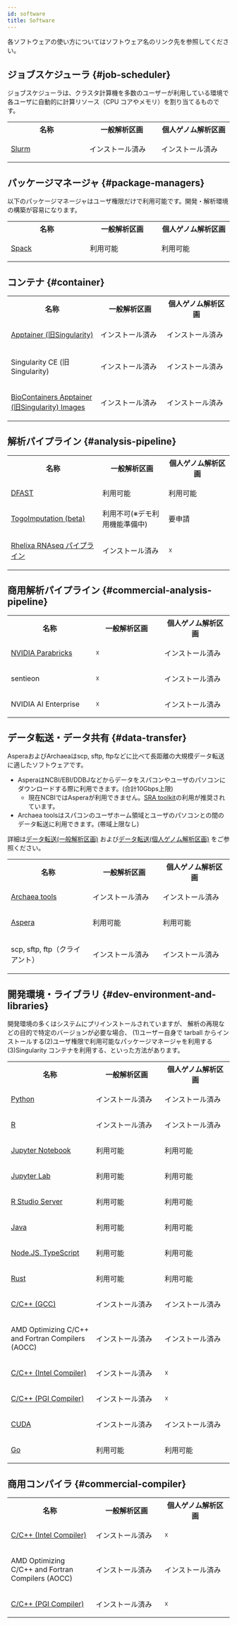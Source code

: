 ```yaml
---
id: software
title: Software
---
```


各ソフトウェアの使い方についてはソフトウェア名のリンク先を参照してください。

## ジョブスケジューラ {#job-scheduler}

ジョブスケジューラは、クラスタ計算機を多数のユーザーが利用している環境で各ユーザに自動的に計算リソース（CPU コアやメモリ）を割り当てるものです。 

<table>

<tr>
<th width="300">名称</th>
<th width="300">一般解析区画</th>
<th width="300">個人ゲノム解析区画</th>
</tr>


<tr>
<td width="300">

[Slurm](/guides/software/JobScheduler/Slurm)

</td>
<td width="300">インストール済み</td>
<td width="300">インストール済み</td>
</tr>
</table>


## パッケージマネージャ {#package-managers}

以下のパッケージマネージャはユーザ権限だけで利用可能です。開発・解析環境の構築が容易になります。

<table>


<tr>
<th width="300">名称</th>
<th width="300">一般解析区画</th>
<th width="300">個人ゲノム解析区画</th>
</tr>

<tr>
<td width="300">

[Spack](/guides/software/Container/spack/install_spack)
</td>
<td width="300">利用可能</td>
<td width="300">利用可能</td>
</tr>



</table>



## コンテナ {#container}

<table>

<tr>
<th width="300">名称</th>
<th width="300">一般解析区画</th>
<th width="300">個人ゲノム解析区画</th>
</tr>

<tr>
<td width="300">

[Apptainer (旧Singularity)](/guides/software/Container/Apptainer)
</td>
<td width="300">インストール済み</td>
<td width="300">インストール済み</td>
</tr>


<tr>
<td width="300">

Singularity CE (旧Singularity)
</td>
<td width="300">インストール済み</td>
<td width="300">インストール済み</td>
</tr>


<tr>
<td width="300">

[BioContainers Apptainer (旧Singularity) Images](/guides/software/Container/BioContainers)
</td>
<td width="300">インストール済み</td>
<td width="300">インストール済み</td>
</tr>


</table>


## 解析パイプライン {#analysis-pipeline}

<table>

<tr>
<th width="300">名称</th>
<th width="300">一般解析区画</th>
<th width="300">個人ゲノム解析区画</th>
</tr>

<tr>
<td width="300">

[DFAST](/advanced_guides/topics/advanced_guide_2020-2022/#dfast)

</td>
<td width="300">利用可能</td>
<td width="300">利用可能</td>
</tr>


<tr>
<td width="300">

[TogoImputation (beta)](/advanced_guides/TogoImputation/imputation_server)

</td>
<td width="300">利用不可(※デモ利用機能準備中)</td>
<td width="300">要申請</td>
</tr>

<tr>
<td width="300">

[Rhelixa RNAseq パイプライン](/advanced_guides/Rhelixa_RNAseq/Rhelixa_RNAseq)
</td>
<td width="300">インストール済み</td>
<td width="300">☓</td>

</tr>


</table>

## 商用解析パイプライン {#commercial-analysis-pipeline}

<table>

<tr>
<th width="300">名称</th>
<th width="300">一般解析区画</th>
<th width="300">個人ゲノム解析区画</th>
</tr>

<tr>
<td width="300">

[NVIDIA Parabricks](/advanced_guides/parabricks)
</td>
<td width="300">☓</td>
<td width="300">インストール済み</td>
</tr>


<tr>
<td width="300">

sentieon

</td>
<td width="300">☓</td>
<td width="300">インストール済み</td>

</tr>


<tr>
<td width="300">

NVIDIA AI Enterprise

</td>
<td width="300">☓</td>
<td width="300">インストール済み</td>

</tr>


</table>



## データ転送・データ共有 {#data-transfer}

AsperaおよびArchaeaはscp, sftp, ftpなどに比べて長距離の大規模データ転送に適したソフトウェアです。
- AsperaはNCBI/EBI/DDBJなどからデータをスパコンやユーザのパソコンにダウンロードする際に利用できます。(合計10Gbps上限)  
	- 現在NCBIではAsperaが利用できません。[SRA toolkit](/guides/050_software/040_CopyTool/sra_toolkit/sra_toolkit.md)の利用が推奨されています。
- Archaea toolsはスパコンのユーザホーム領域とユーザのパソコンとの間のデータ転送に利用できます。(帯域上限なし)

詳細は[データ転送(一般解析区画)](/guides/using_general_analysis_division/ga_data_transfer/)
および[データ転送(個人ゲノム解析区画)](/guides/using_personal_genome_division/pg_data_transfer/)
をご参照ください。

<table>

<tr>
<th width="300">名称</th>
<th width="300">一般解析区画</th>
<th width="300">個人ゲノム解析区画</th>

</tr>


<tr>
<td width="300">

[Archaea tools](/guides/software/CopyTool/Archaea_tools)
</td>
<td width="300">インストール済み</td>
<td width="300">インストール済み</td>

</tr>


<tr>
<td width="300">

[Aspera](/guides/software/CopyTool/aspera_client)

</td>
<td width="300">利用可能</td>
<td width="300">利用可能</td>

</tr>


<tr>
<td width="300">

scp, sftp, ftp（クライアント）

</td>
<td width="300">インストール済み</td>
<td width="300">インストール済み</td>
</tr>



</table>




## 開発環境・ライブラリ {#dev-environment-and-libraries}

開発環境の多くはシステムにプリインストールされていますが、
解析の再現などの目的で特定のバージョンが必要な場合、
(1)ユーザー自身で tarball からインストールする(2)ユーザ権限で利用可能なパッケージマネージャを利用する(3)Singularity コンテナを利用する、といった方法があります。


<table>

<tr>
<th width="300">名称</th>
<th width="300">一般解析区画</th>
<th width="300">個人ゲノム解析区画</th>
</tr>

<tr>
<td width="300">

[Python](/guides/software/DevelopmentEnvironment/python)

</td>
<td width="300">インストール済み</td>
<td width="300">インストール済み</td>

</tr>
<tr>
<td width="300">

[R](/guides/software/DevelopmentEnvironment/R)

</td>
<td width="300">インストール済み</td>
<td width="300">インストール済み</td>
</tr>
<tr>
<td width="300">

[Jupyter Notebook](/guides/software/DevelopmentEnvironment/jupyter_notebook)

</td>
<td width="300">利用可能</td>
<td width="300">利用可能</td>

</tr>
<tr>
<td width="300">

[Jupyter Lab](/guides/software/DevelopmentEnvironment/jupyter_lab)

</td>
<td width="300">利用可能</td>
<td width="300">利用可能</td>

</tr>
<tr>
<td width="300">

[R Studio Server](/guides/software/DevelopmentEnvironment/R/r_studio_server)

</td>
<td width="300">利用可能</td>
<td width="300">利用可能</td>

</tr>

<tr>
<td width="300">

[Java](/guides/software/DevelopmentEnvironment/java)

</td>

<td width="300">利用可能</td>
<td width="300">利用可能</td>

</tr>
<tr>
<td width="300">

[Node.JS, TypeScript](/guides/software/DevelopmentEnvironment/TypeScript)
</td>
<td width="300">利用可能</td>
<td width="300">利用可能</td>

</tr>
<tr>
<td width="300">

[Rust](/guides/software/DevelopmentEnvironment/Rust)

</td>
<td width="300">利用可能</td>
<td width="300">利用可能</td>

</tr>
<tr>
<td width="300">

[C/C++ (GCC)](/guides/software/DevelopmentEnvironment/gcc)

</td>
<td width="300">インストール済み</td>
<td width="300">インストール済み</td>

</tr>

<tr>
<td width="300">

AMD Optimizing C/C++ and Fortran Compilers (AOCC)

</td>
<td width="300">インストール済み</td>
<td width="300">インストール済み</td>

</tr>


<tr>
<td width="300">

[C/C++ (Intel Compiler)](/guides/software/DevelopmentEnvironment/intel_compiler)

</td>
<td width="300">インストール済み</td>
<td width="300">☓</td>

</tr>

<tr>
<td width="300">

[C/C++ (PGI Compiler)](/guides/software/DevelopmentEnvironment/pgi_compiler)

</td>
<td width="300">インストール済み</td>
<td width="300">☓</td>

</tr>
<tr>


<td width="300">

[CUDA](/guides/software/DevelopmentEnvironment/CUDA)
</td>
<td width="300">インストール済み</td>
<td width="300">インストール済み</td>
</tr>
<tr>
<td width="300">

[Go](/guides/software/DevelopmentEnvironment/go)
</td>
<td width="300">利用可能</td>
<td width="300">利用可能</td>

</tr>

</table>


## 商用コンパイラ {#commercial-compiler}


<table>

<tr>
<th width="300">名称</th>
<th width="300">一般解析区画</th>
<th width="300">個人ゲノム解析区画</th>
</tr>

<tr>
<td width="300">

[C/C++ (Intel Compiler)](/guides/software/DevelopmentEnvironment/intel_compiler)

</td>
<td width="300">インストール済み</td>
<td width="300">☓</td>

</tr>

<tr>
<td width="300">

AMD Optimizing C/C++ and Fortran Compilers (AOCC)

</td>
<td width="300">インストール済み</td>
<td width="300">インストール済み</td>

</tr>

<tr>
<td width="300">

[C/C++ (PGI Compiler)](/guides/software/DevelopmentEnvironment/pgi_compiler)

</td>
<td width="300">インストール済み</td>
<td width="300">☓</td>

</tr>

</table>

